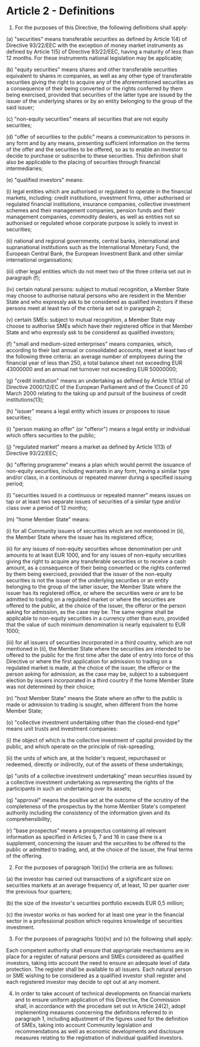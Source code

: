 # Article 2 - Definitions


1. For the purposes of this Directive, the following definitions shall apply:

(a) "securities" means transferable securities as defined by Article 1(4) of Directive 93/22/EEC with the exception of money market instruments as defined by Article 1(5) of Directive 93/22/EEC, having a maturity of less than 12 months. For these instruments national legislation may be applicable;

(b) "equity securities" means shares and other transferable securities equivalent to shares in companies, as well as any other type of transferable securities giving the right to acquire any of the aforementioned securities as a consequence of their being converted or the rights conferred by them being exercised, provided that securities of the latter type are issued by the issuer of the underlying shares or by an entity belonging to the group of the said issuer;

(c) "non-equity securities" means all securities that are not equity securities;

(d) "offer of securities to the public" means a communication to persons in any form and by any means, presenting sufficient information on the terms of the offer and the securities to be offered, so as to enable an investor to decide to purchase or subscribe to these securities. This definition shall also be applicable to the placing of securities through financial intermediaries;

(e) "qualified investors" means:

(i) legal entities which are authorised or regulated to operate in the financial markets, including: credit institutions, investment firms, other authorised or regulated financial institutions, insurance companies, collective investment schemes and their management companies, pension funds and their management companies, commodity dealers, as well as entities not so authorised or regulated whose corporate purpose is solely to invest in securities;

(ii) national and regional governments, central banks, international and supranational institutions such as the International Monetary Fund, the European Central Bank, the European Investment Bank and other similar international organisations;

(iii) other legal entities which do not meet two of the three criteria set out in paragraph (f);

(iv) certain natural persons: subject to mutual recognition, a Member State may choose to authorise natural persons who are resident in the Member State and who expressly ask to be considered as qualified investors if these persons meet at least two of the criteria set out in paragraph 2;

(v) certain SMEs: subject to mutual recognition, a Member State may choose to authorise SMEs which have their registered office in that Member State and who expressly ask to be considered as qualified investors;

(f) "small and medium-sized enterprises" means companies, which, according to their last annual or consolidated accounts, meet at least two of the following three criteria: an average number of employees during the financial year of less than 250, a total balance sheet not exceeding EUR 43000000 and an annual net turnover not exceeding EUR 50000000;

(g) "credit institution" means an undertaking as defined by Article 1(1)(a) of Directive 2000/12/EC of the European Parliament and of the Council of 20 March 2000 relating to the taking up and pursuit of the business of credit institutions(13);

(h) "issuer" means a legal entity which issues or proposes to issue securities;

(i) "person making an offer" (or "offeror") means a legal entity or individual which offers securities to the public;

(j) "regulated market" means a market as defined by Article 1(13) of Directive 93/22/EEC;

(k) "offering programme" means a plan which would permit the issuance of non-equity securities, including warrants in any form, having a similar type and/or class, in a continuous or repeated manner during a specified issuing period;

(l) "securities issued in a continuous or repeated manner" means issues on tap or at least two separate issues of securities of a similar type and/or class over a period of 12 months;

(m) "home Member State" means:

(i) for all Community issuers of securities which are not mentioned in (ii), the Member State where the issuer has its registered office;

(ii) for any issues of non-equity securities whose denomination per unit amounts to at least EUR 1000, and for any issues of non-equity securities giving the right to acquire any transferable securities or to receive a cash amount, as a consequence of their being converted or the rights conferred by them being exercised, provided that the issuer of the non-equity securities is not the issuer of the underlying securities or an entity belonging to the group of the latter issuer, the Member State where the issuer has its registered office, or where the securities were or are to be admitted to trading on a regulated market or where the securities are offered to the public, at the choice of the issuer, the offeror or the person asking for admission, as the case may be. The same regime shall be applicable to non-equity securities in a currency other than euro, provided that the value of such minimum denomination is nearly equivalent to EUR 1000;

(iii) for all issuers of securities incorporated in a third country, which are not mentioned in (ii), the Member State where the securities are intended to be offered to the public for the first time after the date of entry into force of this Directive or where the first application for admission to trading on a regulated market is made, at the choice of the issuer, the offeror or the person asking for admission, as the case may be, subject to a subsequent election by issuers incorporated in a third country if the home Member State was not determined by their choice;

(n) "host Member State" means the State where an offer to the public is made or admission to trading is sought, when different from the home Member State;

(o) "collective investment undertaking other than the closed-end type" means unit trusts and investment companies:

(i) the object of which is the collective investment of capital provided by the public, and which operate on the principle of risk-spreading;

(ii) the units of which are, at the holder's request, repurchased or redeemed, directly or indirectly, out of the assets of these undertakings;

(p) "units of a collective investment undertaking" mean securities issued by a collective investment undertaking as representing the rights of the participants in such an undertaking over its assets;

(q) "approval" means the positive act at the outcome of the scrutiny of the completeness of the prospectus by the home Member State's competent authority including the consistency of the information given and its comprehensibility;

(r) "base prospectus" means a prospectus containing all relevant information as specified in Articles 5, 7 and 16 in case there is a supplement, concerning the issuer and the securities to be offered to the public or admitted to trading, and, at the choice of the issuer, the final terms of the offering.

2. For the purposes of paragraph 1(e)(iv) the criteria are as follows:

(a) the investor has carried out transactions of a significant size on securities markets at an average frequency of, at least, 10 per quarter over the previous four quarters;

(b) the size of the investor's securities portfolio exceeds EUR 0,5 million;

(c) the investor works or has worked for at least one year in the financial sector in a professional position which requires knowledge of securities investment.

3. For the purposes of paragraphs 1(e)(iv) and (v) the following shall apply:

Each competent authority shall ensure that appropriate mechanisms are in place for a register of natural persons and SMEs considered as qualified investors, taking into account the need to ensure an adequate level of data protection. The register shall be available to all issuers. Each natural person or SME wishing to be considered as a qualified investor shall register and each registered investor may decide to opt out at any moment.

4. In order to take account of technical developments on financial markets and to ensure uniform application of this Directive, the Commission shall, in accordance with the procedure set out in Article 24(2), adopt implementing measures concerning the definitions referred to in paragraph 1, including adjustment of the figures used for the definition of SMEs, taking into account Community legislation and recommendations as well as economic developments and disclosure measures relating to the registration of individual qualified investors.
